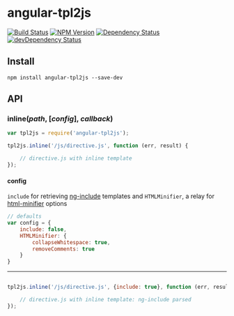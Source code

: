# angular-tpl2js

[![Build Status](https://img.shields.io/travis/scniro/angular-tpl2js.svg?style=flat-square)](https://travis-ci.org/scniro/angular-tpl2js)
[![NPM Version](https://img.shields.io/npm/v/angular-tpl2js.svg?style=flat-square)](https://www.npmjs.com/package/angular-tpl2js)
[![Dependency Status](https://img.shields.io/david/scniro/angular-tpl2js.svg?label=deps&style=flat-square)](https://david-dm.org/scniro/angular-tpl2js)
[![devDependency Status](https://img.shields.io/david/dev/scniro/angular-tpl2js.svg?label=devDeps&style=flat-square)](https://david-dm.org/scniro/angular-tpl2js#info=devDependencies)

## Install

```
npm install angular-tpl2js --save-dev
```

## API

### inline(*path*, [*config*], *callback*)

```javascript
var tpl2js = require('angular-tpl2js');

tpl2js.inline('/js/directive.js', function (err, result) {

    // directive.js with inline template
});
```

#### config

`include` for retrieving [ng-include](https://docs.angularjs.org/api/ng/directive/ngInclude) templates and `HTMLMinifier`, a relay for [html-minifier](https://www.npmjs.com/package/html-minifier) options

```javascript
// defaults
var config = {
    include: false,
    HTMLMinifier: {
        collapseWhitespace: true,
        removeComments: true
    }
}
```

***

```javascript

tpl2js.inline('/js/directive.js', {include: true}, function (err, result) {

    // directive.js with inline template: ng-include parsed
});
```